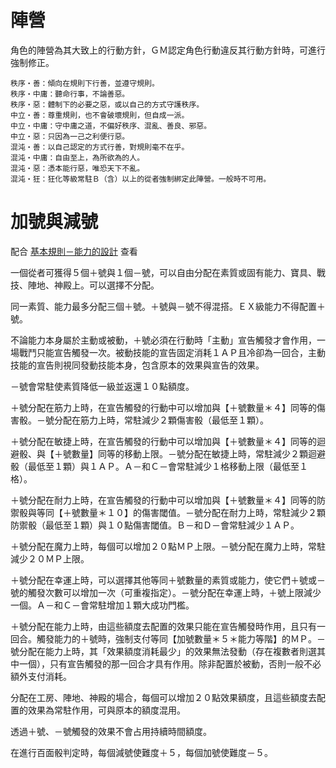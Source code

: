 # 陣營

角色的陣營為其大致上的行動方針，ＧＭ認定角色行動違反其行動方針時，可進行強制修正。

    秩序‧善：傾向在規則下行善，並遵守規則。
    秩序‧中庸：聽命行事，不論善惡。
    秩序‧惡：體制下的必要之惡，或以自己的方式守護秩序。
    中立‧善：尊重規則，也不會破壞規則，但自成一派。
    中立‧中庸：守中庸之道，不偏好秩序、混亂、善良、邪惡。
    中立‧惡：只因為一己之利便行惡。
    混沌‧善：以自己認定的方式行善，對規則毫不在乎。
    混沌‧中庸：自由至上，為所欲為的人。
    混沌‧惡：憑本能行惡，唯恐天下不亂。
    混沌‧狂：狂化等級常駐Ｂ（含）以上的從者強制綁定此陣營。一般時不可用。

# 加號與減號

配合 [基本規則－能力的設計](/Basic/Rule.md) 查看

一個從者可獲得５個＋號與１個－號，可以自由分配在素質或固有能力、寶具、戰技、陣地、神殿上。可以選擇不分配。

同一素質、能力最多分配三個＋號。＋號與－號不得混搭。ＥＸ級能力不得配置＋號。

不論能力本身屬於主動或被動，＋號必須在行動時「主動」宣告觸發才會作用，一場戰鬥只能宣告觸發一次。被動技能的宣告固定消耗１ＡＰ且冷卻為一回合，主動技能的宣告則視同發動技能本身，包含原本的效果與宣告的效果。

－號會常駐使素質降低一級並返還１０點額度。

＋號分配在筋力上時，在宣告觸發的行動中可以增加與【＋號數量＊４】同等的傷害骰。－號分配在筋力上時，常駐減少２顆傷害骰（最低至１顆）。

＋號分配在敏捷上時，在宣告觸發的行動中可以增加與【＋號數量＊４】同等的迴避骰、與【＋號數量】同等的移動上限。－號分配在敏捷上時，常駐減少２顆迴避骰（最低至１顆）與１ＡＰ。Ａ－和Ｃ－會常駐減少１格移動上限（最低至１格）。

＋號分配在耐力上時，在宣告觸發的行動中可以增加與【＋號數量＊４】同等的防禦骰與等同【＋號數量＊１０】的傷害閾值。－號分配在耐力上時，常駐減少２顆防禦骰（最低至１顆）與１０點傷害閾值。Ｂ－和Ｄ－會常駐減少１ＡＰ。

＋號分配在魔力上時，每個可以增加２０點ＭＰ上限。－號分配在魔力上時，常駐減少２０ＭＰ上限。

＋號分配在幸運上時，可以選擇其他等同＋號數量的素質或能力，使它們＋號或－號的觸發次數可以增加一次（可重複指定）。－號分配在幸運上時，＋號上限減少一個。Ａ－和Ｃ－會常駐增加１顆大成功門檻。　

＋號分配在能力上時，由這些額度去配置的效果只能在宣告觸發時作用，且只有一回合。觸發能力的＋號時，強制支付等同【加號數量＊５＊能力等階】的ＭＰ。－號分配在能力上時，其「效果額度消耗最少」的效果無法發動（存在複數者則選其中一個），只有宣告觸發的那一回合才具有作用。除非配置於被動，否則一般不必額外支付消耗。

分配在工房、陣地、神殿的場合，每個可以增加２０點效果額度，且這些額度去配置的效果為常駐作用，可與原本的額度混用。

透過＋號、－號觸發的效果不會占用持續時間額度。

在進行百面骰判定時，每個減號使難度＋５，每個加號使難度－５。